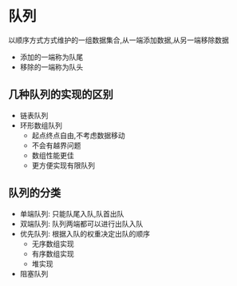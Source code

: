 # 队列

以顺序方式方式维护的一组数据集合,从一端添加数据,从另一端移除数据

- 添加的一端称为队尾
- 移除的一端称为队头

## 几种队列的实现的区别

- 链表队列
- 环形数组队列
    - 起点终点自由,不考虑数据移动
    - 不会有越界问题
    - 数组性能更佳
    - 更方便实现有限队列

## 队列的分类

- 单端队列: 只能队尾入队,队首出队
- 双端队列: 队列两端都可以进行出队入队
- 优先队列: 根据入队的权重决定出队的顺序
    - 无序数组实现
    - 有序数组实现
    - 堆实现
- 阻塞队列